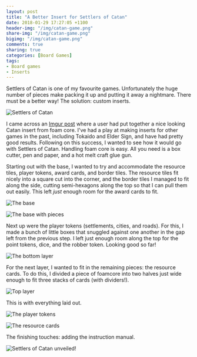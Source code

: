```yaml
---
layout: post
title: "A Better Insert for Settlers of Catan"
date: 2018-01-29 17:27:05 +1100
header-img: "/img/catan-game.png"
share-img: "/img/catan-game.png"
bigimg: "/img/catan-game.png"
comments: true
sharing: true
categories: [Board Games]
tags:
- Board games
- Inserts
---
```

Settlers of Catan is one of my favourite games. Unfortunately the huge number
of pieces make packing it up and putting it away a nightmare. There must be a
better way! The solution: custom inserts.

![Settlers of Catan](https://i.imgur.com/fWX9HRD.jpg)

I came across an [Imgur post](https://imgur.com/a/AJB0s) where a user had put
together a nice looking Catan insert from foam core. I've had a play at making
inserts for other games in the past, including Tokaido and Elder Sign, and have
had pretty good results. Following on this success, I wanted to see how it
would go with Settlers of Catan. Handling foam core is easy. All you need is a
box cutter, pen and paper, and a hot melt craft glue gun.

Starting out with the base, I wanted to try and accommodate the resource tiles,
player tokens, award cards, and border tiles. The resource tiles fit nicely
into a square cut into the corner, and the border tiles I managed to fit along
the side, cutting semi-hexagons along the top so that I can pull them out
easily. This left *just* enough room for the award cards to fit.

![The base](https://i.imgur.com/aEPpSiS.jpg)

![The base with pieces](https://i.imgur.com/wlKOz5H.jpg)

Next up were the player tokens (settlements, cities, and roads). For this, I
made a bunch of little boxes that snuggled against one another in the gap left
from the previous step. I left just enough room along the top for the point
tokens, dice, and the robber token. Looking good so far!

![The bottom layer](https://i.imgur.com/qtGXBXG.jpg)

For the next layer, I wanted to fit in the remaining pieces: the resource
cards. To do this, I divided a piece of foamcore into two halves just wide
enough to fit three stacks of cards (with dividers!).

![Top layer](https://i.imgur.com/cYwO9xY.jpg)

This is with everything laid out.

![The player tokens](https://i.imgur.com/SYfMyfV.jpg)

![The resource cards](https://i.imgur.com/RyGAs83.jpg)

The finishing touches: adding the instruction manual.

![Settlers of Catan unveiled!](https://i.imgur.com/yN1a3ik.jpg)
